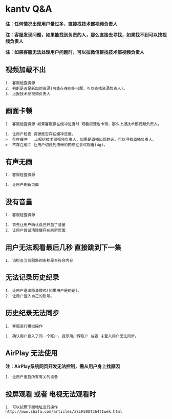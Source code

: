 # kantv Q&A

**注：任何情况出现用户量过多，直接找技术部视频负责人**

**注：客服发现问题，如果能找到负责的人，那么直接去寻找，如果找不到可以找视频负责人**

**注：如果客服无法处理用户问题时，可以拉微信群找技术部视频负责人**

## 视频加载不出
```
1. 客服检查资源
2. 判断是否是新加的资源(可能存在同步问题，可以先找资源负责人)。
3. 上报技术部视频负责人
```

## 画面卡顿
```
1. 客服检查资源 如果客服存在缓冲进度时 观看资源也卡顿，那么上报技术部视频负责人。

1. 让用户检查 资源是否存在缓冲进度。
>  存在缓冲   上报给技术部视频负责人，如果是直播出现的话，可以寻找直播负责人。
>  不存在缓冲 让用户切换到流畅的网络在尝试观看(4g)。
```

## 有声无画
```
1. 客服检查资源

1. 让用户刷新页面
```

## 没有音量
```
1. 客服检查资源

1. 首先让用户确认自己开启了音量
2. 让用户尝试清除缓存在刷新页面
```

## 用户无法观看最后几秒 直接跳到下一集
```
1. 请检查当前剧集的条秒是否符合内容
```

## 无法记录历史纪录
```
1. 让用户退出隐身模式(如果用户是的话)。
2. 让用户登入自己的账号。
```

## 历史纪录无法同步
```
1. 客服进行模拟操作

1. 确认用户登入了同一个账户，提示用户跨账户 或者 未登入用户无法同步。
```

## AirPlay 无法使用
**注：AirPlay系统网页开发无法控制，需从用户身上找原因**
```
1. 让用户重启所有有关的设备
```

## 投屏观看 或者 电视无法观看时
```
1. 可以按照下面地址进行操作
http://www.shafa.com/articles/zSLF50UT364tIwek.html
```

